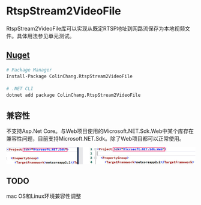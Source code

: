 # RtspStream2VideoFile

RtspStream2VideoFile库可以实现从既定RTSP地址到网路流保存为本地视频文件。具体用法参见单元测试。

## [Nuget](https://www.nuget.org/packages/ColinChang.RtspStream2VideoFile/)
```sh
# Package Manager
Install-Package ColinChang.RtspStream2VideoFile

# .NET CLI
dotnet add package ColinChang.RtspStream2VideoFile
```
## 兼容性
不支持Asp.Net Core。与Web项目使用的Microsoft.NET.Sdk.Web中某个库存在兼容性问题，目前支持Microsoft.NET.Sdk。除了Web项目都可以正常使用。

![兼容性](compatibility.jpg)

## TODO
mac OS和Linux环境兼容性调整
